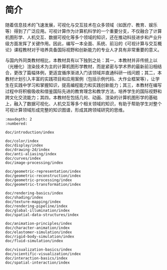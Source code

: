 # 简介

随着信息技术的飞速发展，可视化与交互技术在众多领域（如医疗、教育、娱乐等）得到了广泛应用。可视计算作为计算机科学的一个重要分支，不仅融合了计算机图形学、人机交互、数据可视化等多个领域的知识，还在推动科技进步和产业升级方面发挥了关键作用。因此，编写一本全面、系统、前沿的《可视计算与交互概论》课程教材对于培养具备国际视野和创新能力的专业人才具有非常重要的意义。

与国内外同类教材相比，本教材具有以下独到之处：其一，本教材并非传统上以（光栅化）渲染技术为主的计算机图形学教材，而是紧密与学术界的最新前沿相结合，更改了篇幅体例，更适宜循序渐进入门该领域并直通科研一线问题；其二，本教材计划引入丰富的实践项目和应用案例（包括示例代码、大作业框架等），让学生在实践中学习和掌握知识，提高编程能力和实践创新能力；其三，本教材在编写过程中将积极吸收和借鉴国际先进的教育理念和教学方法，培养学生的国际视野和跨文化交流能力；其四，本教材在包括几何、动画、渲染的计算机图形学的基础上，融入了数据可视化、人机交互等多个相关领域的知识，有助于帮助学生对整个可视计算领域形成完整的知识图谱，形成其跨领域研究的思维。


````toc
:maxdepth: 2
:numbered:

doc/introduction/index

doc/color/index
doc/display/index
doc/drawing-2d/index
doc/anti-aliasing/index
doc/curves/index
doc/image-processing/index

doc/geometric-representation/index
doc/geometric-reconstruction/index
doc/geometric-processing/index
doc/geometric-transformation/index

doc/rendering-basics/index
doc/shading/index
doc/texture-mapping/index
doc/rendering-pipeline/index
doc/global-illumination/index
doc/spatial-data-structures/index

doc/animation-principles/index
doc/character-animation/index
doc/elastomer-simulation/index
doc/rigid-body-simulation/index
doc/fluid-simulation/index

doc/visualization-basics/index
doc/scientific-visualization/index
doc/interaction-basics/index
doc/spatial-interaction/index
````